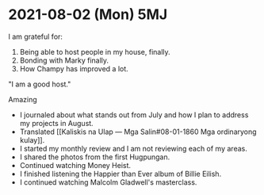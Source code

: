 # 2021-08-02 (Mon) 5MJ

I am grateful for:

1. Being able to host people in my house, finally.
2. Bonding with Marky finally.
3. How Champy has improved a lot.

"I am a good host."

Amazing

- I journaled about what stands out from July and how I plan to address my projects in August.
- Translated [[Kaliskis na Ulap — Mga Salin#08-01-1860 Mga ordinaryong kulay]].
- I started my monthly review and I am not reviewing each of my areas.
- I shared the photos from the first Hugpungan.
- Continued watching Money Heist.
- I finished listening the Happier than Ever album of Billie Eilish.
- I continued watching Malcolm Gladwell's masterclass.

